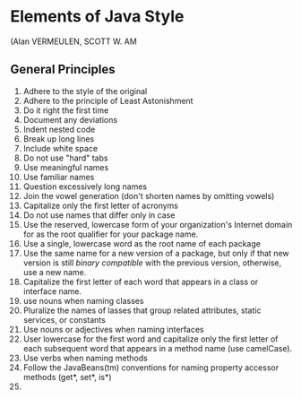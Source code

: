 # Elements of Java Style

(Alan VERMEULEN, SCOTT W. AM	
## General Principles
1. Adhere to the style of the original
2. Adhere to the principle of Least Astonishment
3. Do it right the first time
4. Document any deviations
5. Indent nested code
6. Break up long lines
7. Include white space
8. Do not use "hard" tabs
9. Use meaningful names
10. Use familiar names
11. Question excessively long names
12. Join the vowel generation (don't shorten names by omitting vowels)
13. Capitalize only the first letter of acronyms
14. Do not use names that differ only in case
15. Use the reserved, lowercase form of your organization's Internet domain for as the root qualifier for your package name.
16. Use a single, lowercase word as the root name of each package
17. Use the same name for a new version of a package, but only if that new version is still _binary compatible_ with the previous version, otherwise, use a new name.
18. Capitalize the first letter of each word that appears in a class or interface name.
19. use nouns when naming classes
20. Pluralize the names of lasses that group related attributes, static services, or constants
21. Use nouns or adjectives when naming interfaces
22. User lowercase for the first word and capitalize only the first letter of each subsequent word that appears in a method name (use camelCase).
23. Use verbs when naming methods
24. Follow the JavaBeans(tm) conventions for naming property accessor methods (get*, set*, is*)
25. 
<!--stackedit_data:
eyJoaXN0b3J5IjpbMTM0MjE1NjQ0NV19
-->